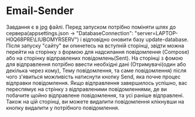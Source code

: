 # Email-Sender
Завдання є в jpg файлі. 
Перед запуском потрібно поміняти шлях до сервера(appsettings.json -> "DatabaseConnection": "server=LAPTOP-H0Q68PRE\\LIUBOMYRSERV") і відповідно оновити базу update-database. 
Після запуску "сайту" ви опинетесь на вступній сторінці, звідти можна перейти на сторінку з формою для надсилання повідомлення (Compose) або на сторінку відправлених повідомлень(Sent). 
На сторінці з фомою для відправлення потрібно ввести необхідні дані (Отримувачі(один або декілька через кому), Тему повідомлення, та саме повідомлення) 
після чого з'явиться можливість натиснути кнопку Send, яка почне процес відправки повідомлення.
Якщо відправлення завершилось успішно, вас переспямує на стрінку з відправленими повідомленнями, де ви побачите щойно відправлене повідомлення, та усі раніше відправлені.
Також на цій сторінці, ви можете видалити повідомлення клікнувши на кнопку видалити у потрібного повідомлення.
